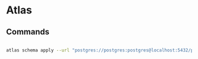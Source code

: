 # Atlas

## Commands

```bash

atlas schema apply --url "postgres://postgres:postgres@localhost:5432/postgres?sslmode=disable" --to "file://schema.hcl"

```